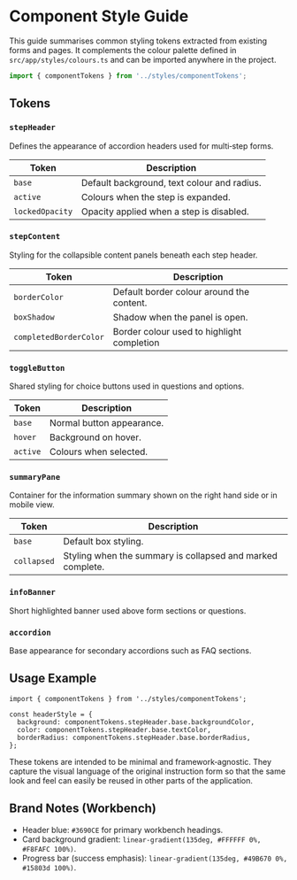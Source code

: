 # Component Style Guide

This guide summarises common styling tokens extracted from existing forms and pages. It complements the colour palette defined in `src/app/styles/colours.ts` and can be imported anywhere in the project.

```ts
import { componentTokens } from '../styles/componentTokens';
```

## Tokens

### `stepHeader`
Defines the appearance of accordion headers used for multi‑step forms.

| Token            | Description                                   |
| ---------------- | --------------------------------------------- |
| `base`           | Default background, text colour and radius.   |
| `active`         | Colours when the step is expanded.            |
| `lockedOpacity`  | Opacity applied when a step is disabled.      |

### `stepContent`
Styling for the collapsible content panels beneath each step header.

| Token               | Description                                 |
| ------------------- | ------------------------------------------- |
| `borderColor`       | Default border colour around the content.   |
| `boxShadow`         | Shadow when the panel is open.              |
| `completedBorderColor` | Border colour used to highlight completion |

### `toggleButton`
Shared styling for choice buttons used in questions and options.

| Token    | Description                |
| -------- | -------------------------- |
| `base`   | Normal button appearance.  |
| `hover`  | Background on hover.       |
| `active` | Colours when selected.     |

### `summaryPane`
Container for the information summary shown on the right hand side or in mobile view.

| Token        | Description                                       |
| ------------ | ------------------------------------------------- |
| `base`       | Default box styling.                              |
| `collapsed`  | Styling when the summary is collapsed and marked complete. |

### `infoBanner`
Short highlighted banner used above form sections or questions.

### `accordion`
Base appearance for secondary accordions such as FAQ sections.

## Usage Example

```tsx
import { componentTokens } from '../styles/componentTokens';

const headerStyle = {
  background: componentTokens.stepHeader.base.backgroundColor,
  color: componentTokens.stepHeader.base.textColor,
  borderRadius: componentTokens.stepHeader.base.borderRadius,
};
```

These tokens are intended to be minimal and framework‑agnostic. They capture the visual language of the original instruction form so that the same look and feel can easily be reused in other parts of the application.

## Brand Notes (Workbench)
- Header blue: `#3690CE` for primary workbench headings.
- Card background gradient: `linear-gradient(135deg, #FFFFFF 0%, #F8FAFC 100%)`.
- Progress bar (success emphasis): `linear-gradient(135deg, #49B670 0%, #15803d 100%)`.
